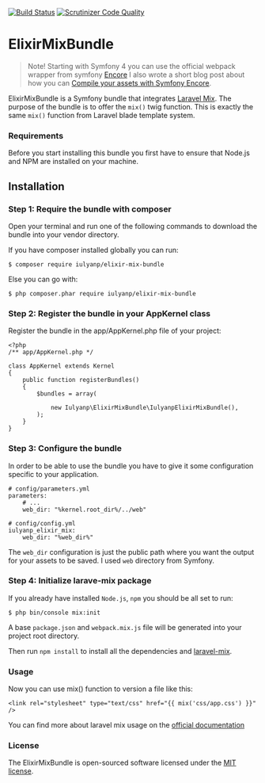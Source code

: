 [![Build Status](https://travis-ci.org/iulyanp/elixir-mix-bundle.svg?branch=master)](https://travis-ci.org/iulyanp/elixir-mix-bundle)
[![Scrutinizer Code Quality](https://scrutinizer-ci.com/g/iulyanp/elixir-mix-bundle/badges/quality-score.png?b=master)](https://scrutinizer-ci.com/g/iulyanp/elixir-mix-bundle/?branch=master)

ElixirMixBundle
===================

> Note! Starting with Symfony 4 you can use the official webpack wrapper from symfony [Encore](https://symfony.com/doc/current/frontend/encore/installation.html)
I also wrote a short blog post about how you can [Compile your assets with Symfony Encore](https://iulyanp.github.io/symfony/2017/06/18/symfony-encore/).

ElixirMixBundle is a Symfony bundle that integrates [Laravel Mix](https://github.com/JeffreyWay/laravel-mix). 
The purpose of the bundle is to offer the `mix()` twig function. This is exactly the same `mix()` function from Laravel 
blade template system.

### Requirements

Before you start installing this bundle you first have to ensure that Node.js and NPM are installed on your machine. 

## Installation

### Step 1: Require the bundle with composer

Open your terminal and run one of the following commands to download the bundle into your vendor directory.

If you have composer installed globally you can run:
```
$ composer require iulyanp/elixir-mix-bundle
```
Else you can go with:
```
$ php composer.phar require iulyanp/elixir-mix-bundle
```

### Step 2: Register the bundle in your AppKernel class

Register the bundle in the app/AppKernel.php file of your project:

```
<?php
/** app/AppKernel.php */

class AppKernel extends Kernel
{
    public function registerBundles()
    {
        $bundles = array(

            new Iulyanp\ElixirMixBundle\IulyanpElixirMixBundle(),
        );
    }
}
```

### Step 3: Configure the bundle
In order to be able to use the bundle you have to give it some configuration specific to your application.

```
# config/parameters.yml
parameters:
    # ...
    web_dir: "%kernel.root_dir%/../web"

# config/config.yml
iulyanp_elixir_mix:
    web_dir: "%web_dir%"
```
The `web_dir` configuration is just the public path where you want the output for your assets to be saved. I used `web`
directory from Symfony.

### Step 4: Initialize larave-mix package
If you already have installed `Node.js`, `npm` you should be all set to run:

```
$ php bin/console mix:init
```

A base `package.json` and `webpack.mix.js` file will be generated into your project root directory.

Then run `npm install` to install all the dependencies and [laravel-mix](https://github.com/JeffreyWay/laravel-mix).

### Usage
Now you can use mix() function to version a file like this:
```
<link rel="stylesheet" type="text/css" href="{{ mix('css/app.css') }}" />
```
You can find more about laravel mix usage on the [official documentation](https://github.com/JeffreyWay/laravel-mix/tree/master/docs#summary)

### License
The ElixirMixBundle is open-sourced software licensed under the [MIT license](https://opensource.org/licenses/MIT).
